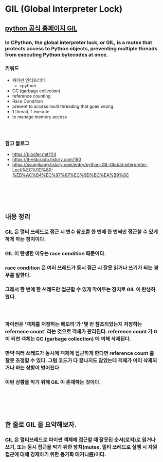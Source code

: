 # GIL (Global Interpreter Lock)
## [python 공식 홈페이지 GIL](https://wiki.python.org/moin/GlobalInterpreterLock)
### In CPython, the global interpreter lock, or GIL, is a mutex that protects access to Python objects, preventing multiple threads from executing Python bytecodes at once.
### 키워드
- 파이썬 인터프리터
  - cpython
- GC (garbage collection)
- reference counting
- Race Condition
- prevent to access multi threading that goes wrong
- 1 thread, 1 execute
- to manage memory access
### <br/>

### 참고 블로그
- https://bloofer.net/114
- https://it-eldorado.tistory.com/160
- https://ssungkang.tistory.com/entry/python-GIL-Global-interpreter-Lock%EC%9D%80-%EB%AC%B4%EC%97%87%EC%9D%BC%EA%B9%8C
### <br/><br/><br/>

## 내용 정리
### GIL 은 멀티 쓰레드로 접근 시 변수 참조를 한 번에 한 번씩만 접근할 수 있게 하게 하는 장치이다.
### GIL 이 탄생한 이유는 race condition 때문이다.
### race condition 은 여러 쓰레드가 동시 접근 시 잘못 읽거나 쓰기가 되는 경우를 말한다.
### 그래서 한 번에 한 쓰레드만 접근할 수 있게 막아두는 장치로 GIL 이 탄생하였다.
### <br/>

### 파이썬은 '객체를 저장하는 메모리'가 '몇 번 참조되었는지 저장하는 refernece count' 라는 것으로 객체가 관리된다. reference count 가 0 이 되면 객체는 GC (garbage collection) 에 의해 삭제된다.
### 만약 여러 쓰레드가 동시에 객체에 접근하게 한다면 reference count 를 잘못 조정할 수 있다. 그럼 코드가 다 끝나지도 않았는데 객체가 이미 삭제되거나 하는 상황이 벌어진다
### 이런 상황을 막기 위해 GIL 이 존재하는 것이다. 
### <br/><br/><br/>

## 한 줄로 GIL 을 요약해보자.
### GIL 은 멀티쓰레드로 파이썬 객체에 접근할 때 잘못된 순서(로직)로 읽거나 쓰기, 또는 동시 접근을 막기 위한 장치(mutex, 멀티 쓰레드로 실행 시 자원 접근에 대해 강제하기 위한 동기화 매커니즘)이다.
